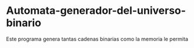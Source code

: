 # Automata-generador-del-universo-binario
Este programa genera tantas cadenas binarias como la memoria le permita
